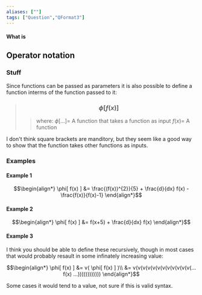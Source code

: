 ```yaml
---
aliases: [""]
tags: ["Question","QFormat3"]
---
```


#### What is
## Operator notation
### Stuff
Since functions can be passed as parameters it is also possible to define a function interms of the function passed to it:

> ### $$ \phi[ f(x) ] $$ 
>> where:
>> $\phi[...]=$ A function that takes a function as input 
>> $f(x)=$ A function

I don't think square brackets are manditory, but they seem like a good way to show that the function takes other functions as inputs.

### Examples
#### Example 1
$$\begin{align*}
 \phi[ f(x) ] &= \frac{(f(x))^{2}}{5} + \frac{d}{dx} f(x) - \frac{f(x)}{f(x)-1}
\end{align*}$$

#### Example 2
$$\begin{align*}
 \phi[ f(x) ] &= f(x+5) + \frac{d}{dx} f(x)
\end{align*}$$

#### Example 3

I think you should be able to define these recursively, though in most cases that would probably resault in some infinately increasing value:

$$\begin{align*}
\phi[ f(x) ] &= v( \phi[ f(x) ] )\\
&=  v(v(v(v(v(v(v(v(v(v(v(v(... f(x) ...))))))))))))
\end{align*}$$

Some cases it would tend to a value, not sure if this is valid syntax.